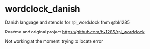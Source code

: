 # wordclock_danish
Danish language and stencils for rpi_wordclock from @bk1285

Readme and original project https://github.com/bk1285/rpi_wordclock

Not working at the moment, trying to locate error

